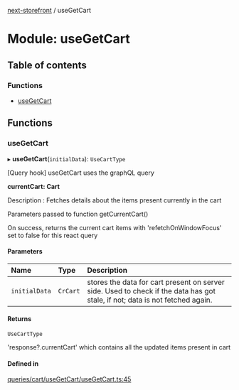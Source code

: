 [next-storefront](../README.md) / useGetCart

# Module: useGetCart

## Table of contents

### Functions

- [useGetCart](useGetCart.md#usegetcart)

## Functions

### useGetCart

▸ **useGetCart**(`initialData`): `UseCartType`

[Query hook] useGetCart uses the graphQL query

<b>currentCart: Cart</b>

Description : Fetches details about the items present currently in the cart

Parameters passed to function getCurrentCart()

On success, returns the current cart items with 'refetchOnWindowFocus' set to false for this react query

#### Parameters

| Name | Type | Description |
| :------ | :------ | :------ |
| `initialData` | `CrCart` | stores the data for cart present on server side. Used to check if the data has got stale, if not; data is not fetched again. |

#### Returns

`UseCartType`

'response?.currentCart' which contains all the updated items present in cart

#### Defined in

[queries/cart/useGetCart/useGetCart.ts:45](https://github.com/KiboSoftware/nextjs-storefront/blob/474c22ea/hooks/queries/cart/useGetCart/useGetCart.ts#L45)
